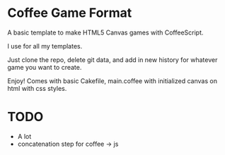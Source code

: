 Coffee Game Format
===============
A basic template to make HTML5 Canvas games with CoffeeScript.

I use for all my templates.

Just clone the repo, delete git data, and add in new history for whatever game you want to create. 

Enjoy! Comes with basic Cakefile, main.coffee with initialized canvas on html with css styles.

TODO
===============
* A lot
* concatenation step for coffee -> js

